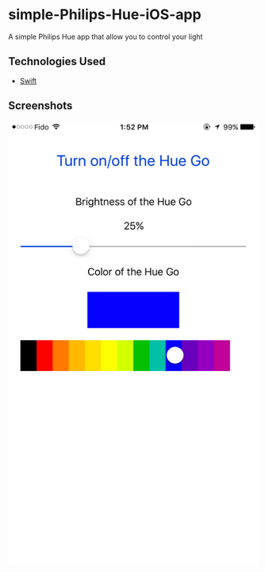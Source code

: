 # simple-Philips-Hue-iOS-app
A simple Philips Hue app that allow you to control your light

## Technologies Used
- [Swift](https://swift.org/)

## Screenshots
![Loading the first image](demo.png)
